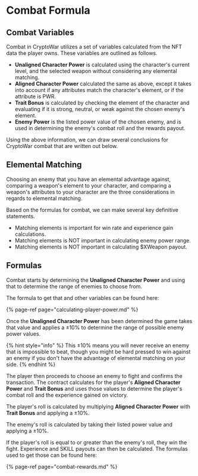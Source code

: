 # Combat Formula

## Combat Variables

Combat in CryptoWar utilizes a set of variables calculated from the NFT data the player owns. These variables are outlined as follows.

* **Unaligned Character Power** is calculated using the character's current level, and the selected weapon without considering any elemental matching.
* **Aligned Character Power** calculated the same as above, except it takes into account if any attributes match the character's element, or if the attribute is PWR.
* **Trait Bonus** is calculated by checking the element of the character and evaluating if it is strong, neutral, or weak against the chosen enemy's element.
* **Enemy Power** is the listed power value of the chosen enemy, and is used in determining the enemy's combat roll and the rewards payout.

Using the above information, we can draw several conclusions for CryptoWar combat that are written out below.

## Elemental Matching

Choosing an enemy that you have an elemental advantage against, comparing a weapon's element to your character, and comparing a weapon's attributes to your character are the three considerations in regards to elemental matching.

Based on the formulas for combat, we can make several key definitive statements.

* Matching elements is important for win rate and experience gain calculations.
* Matching elements is NOT important in calculating enemy power range.
* Matching elements is NOT important in calculating $XWeapon payout.

## Formulas

Combat starts by determining the **Unaligned Character Power** and using that to determine the range of enemies to choose from.

The formula to get that and other variables can be found here:

{% page-ref page="calculating-player-power.md" %}

Once the **Unaligned Character Power** has been determined the game takes that value and applies a ±10% to determine the range of possible enemy power values.

{% hint style="info" %}
This ±10% means you will never receive an enemy that is impossible to beat, though you might be hard pressed to win against an enemy if you don't have the advantage of elemental matching on your side.
{% endhint %}

The player then proceeds to choose an enemy to fight and confirms the transaction. The contract calculates for the player's **Aligned Character Power** and **Trait Bonus** and uses those values to determine the player's combat roll and the experience gained on victory.

The player's roll is calculated by multiplying **Aligned Character Power** with **Trait Bonus** and applying a ±10%.

The enemy's roll is calculated by taking their listed power value and applying a ±10%.

If the player's roll is equal to or greater than the enemy's roll, they win the fight. Experience and SKILL payouts can then be calculated. The formulas used to get those can be found here:

{% page-ref page="combat-rewards.md" %}

